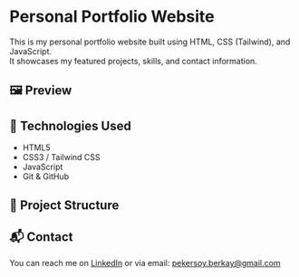 # Personal Portfolio Website

This is my personal portfolio website built using HTML, CSS (Tailwind), and JavaScript.  
It showcases my featured projects, skills, and contact information.

## 🖼️ Preview

## 🚀 Technologies Used
- HTML5
- CSS3 / Tailwind CSS
- JavaScript
- Git & GitHub


## 📂 Project Structure

## 📬 Contact
You can reach me on [LinkedIn](https://linkedin.com/in/berkay-pekersoy) or via email: pekersoy.berkay@gmail.com
